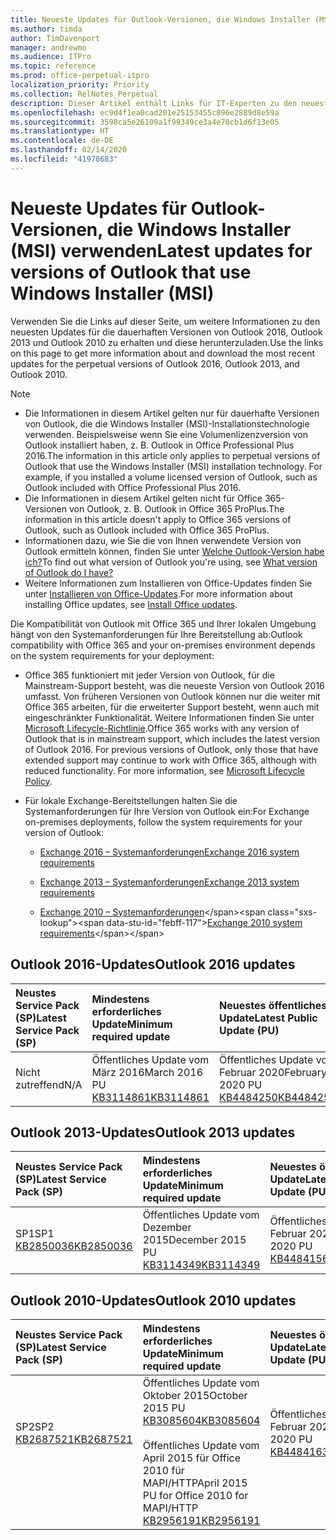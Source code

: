 ```yaml
---
title: Neueste Updates für Outlook-Versionen, die Windows Installer (MSI) verwenden
ms.author: timda
author: TimDavenport
manager: andrewmo
ms.audience: ITPro
ms.topic: reference
ms.prod: office-perpetual-itpro
localization_priority: Priority
ms.collection: RelNotes_Perpetual
description: Dieser Artikel enthält Links für IT-Experten zu den neuesten Updateinformationen für dauerhafte Versionen von Outlook 2016, Outlook 2013 und Outlook 2010
ms.openlocfilehash: ec9d4f1ea0cad201e25153455c896e2889d8e59a
ms.sourcegitcommit: 3598ca5e26109a1f99349ce3a4e70cb1d6f13e05
ms.translationtype: HT
ms.contentlocale: de-DE
ms.lasthandoff: 02/14/2020
ms.locfileid: "41978683"
---
```

# <a name="latest-updates-for-versions-of-outlook-that-use-windows-installer-msi"></a><span data-ttu-id="febff-103">Neueste Updates für Outlook-Versionen, die Windows Installer (MSI) verwenden</span><span class="sxs-lookup"><span data-stu-id="febff-103">Latest updates for versions of Outlook that use Windows Installer (MSI)</span></span>

<span data-ttu-id="febff-104">Verwenden Sie die Links auf dieser Seite, um weitere Informationen zu den neuesten Updates für die dauerhaften Versionen von Outlook 2016, Outlook 2013 und Outlook 2010 zu erhalten und diese herunterzuladen.</span><span class="sxs-lookup"><span data-stu-id="febff-104">Use the links on this page to get more information about and download the most recent updates for the perpetual versions of Outlook 2016, Outlook 2013, and Outlook 2010.</span></span>
  
> [!NOTE]
> - <span data-ttu-id="febff-p101">Die Informationen in diesem Artikel gelten nur für dauerhafte Versionen von Outlook, die die Windows Installer (MSI)-Installationstechnologie verwenden. Beispielsweise wenn Sie eine Volumenlizenzversion von Outlook installiert haben, z. B. Outlook in Office Professional Plus 2016.</span><span class="sxs-lookup"><span data-stu-id="febff-p101">The information in this article only applies to perpetual versions of Outlook that use the Windows Installer (MSI) installation technology. For example, if you installed a volume licensed version of Outlook, such as Outlook included with Office Professional Plus 2016.</span></span>
> - <span data-ttu-id="febff-107">Die Informationen in diesem Artikel gelten nicht für Office 365-Versionen von Outlook, z. B. Outlook in Office 365 ProPlus.</span><span class="sxs-lookup"><span data-stu-id="febff-107">The information in this article doesn't apply to Office 365 versions of Outlook, such as Outlook included with Office 365 ProPlus.</span></span>
> - <span data-ttu-id="febff-108">Informationen dazu, wie Sie die von Ihnen verwendete Version von Outlook ermitteln können, finden Sie unter [Welche Outlook-Version habe ich?](https://support.office.com/article/b3a9568c-edb5-42b9-9825-d48d82b2257c)</span><span class="sxs-lookup"><span data-stu-id="febff-108">To find out what version of Outlook you're using, see [What version of Outlook do I have?](https://support.office.com/article/b3a9568c-edb5-42b9-9825-d48d82b2257c)</span></span>
> - <span data-ttu-id="febff-109">Weitere Informationen zum Installieren von Office-Updates finden Sie unter [Installieren von Office-Updates](https://support.office.com/article/2ab296f3-7f03-43a2-8e50-46de917611c5).</span><span class="sxs-lookup"><span data-stu-id="febff-109">For more information about installing Office updates, see [Install Office updates](https://support.office.com/article/2ab296f3-7f03-43a2-8e50-46de917611c5).</span></span> 
  
<span data-ttu-id="febff-110">Die Kompatibilität von Outlook mit Office 365 und Ihrer lokalen Umgebung hängt von den Systemanforderungen für Ihre Bereitstellung ab:</span><span class="sxs-lookup"><span data-stu-id="febff-110">Outlook compatibility with Office 365 and your on-premises environment depends on the system requirements for your deployment:</span></span>
  
- <span data-ttu-id="febff-p102">Office 365 funktioniert mit jeder Version von Outlook, für die Mainstream-Support besteht, was die neueste Version von Outlook 2016 umfasst. Von früheren Versionen von Outlook können nur die weiter mit Office 365 arbeiten, für die erweiterter Support besteht, wenn auch mit eingeschränkter Funktionalität. Weitere Informationen finden Sie unter [Microsoft Lifecycle-Richtlinie](https://support.microsoft.com/lifecycle).</span><span class="sxs-lookup"><span data-stu-id="febff-p102">Office 365 works with any version of Outlook that is in mainstream support, which includes the latest version of Outlook 2016. For previous versions of Outlook, only those that have extended support may continue to work with Office 365, although with reduced functionality. For more information, see [Microsoft Lifecycle Policy](https://support.microsoft.com/lifecycle).</span></span>
    
- <span data-ttu-id="febff-114">Für lokale Exchange-Bereitstellungen halten Sie die Systemanforderungen für Ihre Version von Outlook ein:</span><span class="sxs-lookup"><span data-stu-id="febff-114">For Exchange on-premises deployments, follow the system requirements for your version of Outlook:</span></span>
    
  - [<span data-ttu-id="febff-115">Exchange 2016 – Systemanforderungen</span><span class="sxs-lookup"><span data-stu-id="febff-115">Exchange 2016 system requirements</span></span>](https://docs.microsoft.com/Exchange/plan-and-deploy/system-requirements)
    
  - [<span data-ttu-id="febff-116">Exchange 2013 – Systemanforderungen</span><span class="sxs-lookup"><span data-stu-id="febff-116">Exchange 2013 system requirements</span></span>](https://docs.microsoft.com/exchange/exchange-2013-system-requirements-exchange-2013-help)
    
  - <span data-ttu-id="febff-117">[Exchange 2010 – Systemanforderungen](https://docs.microsoft.com/previous-versions/office/exchange-server-2010/aa996719(v=exchg.141))</span><span class="sxs-lookup"><span data-stu-id="febff-117">[Exchange 2010 system requirements](https://docs.microsoft.com/previous-versions/office/exchange-server-2010/aa996719(v=exchg.141))</span></span>

   
## <a name="outlook-2016-updates"></a><span data-ttu-id="febff-118">Outlook 2016-Updates</span><span class="sxs-lookup"><span data-stu-id="febff-118">Outlook 2016 updates</span></span>

|<span data-ttu-id="febff-119">**Neustes Service Pack (SP)**</span><span class="sxs-lookup"><span data-stu-id="febff-119">**Latest Service Pack (SP)**</span></span>|<span data-ttu-id="febff-120">**Mindestens erforderliches Update**</span><span class="sxs-lookup"><span data-stu-id="febff-120">**Minimum required update**</span></span>|<span data-ttu-id="febff-121">**Neuestes öffentliches Update**</span><span class="sxs-lookup"><span data-stu-id="febff-121">**Latest Public Update (PU)**</span></span>|
|:-----|:-----|:-----|
|<span data-ttu-id="febff-122">Nicht zutreffend</span><span class="sxs-lookup"><span data-stu-id="febff-122">N/A</span></span>  <br/> |<span data-ttu-id="febff-123">Öffentliches Update vom März 2016</span><span class="sxs-lookup"><span data-stu-id="febff-123">March 2016 PU</span></span> <br/>[<span data-ttu-id="febff-124">KB3114861</span><span class="sxs-lookup"><span data-stu-id="febff-124">KB3114861</span></span>](https://support.microsoft.com/help/3114861) <br/> |<span data-ttu-id="febff-125">Öffentliches Update vom Februar 2020</span><span class="sxs-lookup"><span data-stu-id="febff-125">February 2020 PU</span></span> <br/>[<span data-ttu-id="febff-126">KB4484250</span><span class="sxs-lookup"><span data-stu-id="febff-126">KB4484250</span></span>](https://support.microsoft.com/help/4484250) 

## <a name="outlook-2013-updates"></a><span data-ttu-id="febff-127">Outlook 2013-Updates</span><span class="sxs-lookup"><span data-stu-id="febff-127">Outlook 2013 updates</span></span>

|<span data-ttu-id="febff-128">**Neustes Service Pack (SP)**</span><span class="sxs-lookup"><span data-stu-id="febff-128">**Latest Service Pack (SP)**</span></span>|<span data-ttu-id="febff-129">**Mindestens erforderliches Update**</span><span class="sxs-lookup"><span data-stu-id="febff-129">**Minimum required update**</span></span>|<span data-ttu-id="febff-130">**Neuestes öffentliches Update**</span><span class="sxs-lookup"><span data-stu-id="febff-130">**Latest Public Update (PU)**</span></span>|
|:-----|:-----|:-----|
|<span data-ttu-id="febff-131">SP1</span><span class="sxs-lookup"><span data-stu-id="febff-131">SP1</span></span>  <br/>[<span data-ttu-id="febff-132">KB2850036</span><span class="sxs-lookup"><span data-stu-id="febff-132">KB2850036</span></span>](https://go.microsoft.com/fwlink/p/?LinkId=512538) <br/> |<span data-ttu-id="febff-133">Öffentliches Update vom Dezember 2015</span><span class="sxs-lookup"><span data-stu-id="febff-133">December 2015 PU</span></span> <br/>[<span data-ttu-id="febff-134">KB3114349</span><span class="sxs-lookup"><span data-stu-id="febff-134">KB3114349</span></span>](https://support.microsoft.com/kb/3114349) <br/> |<span data-ttu-id="febff-135">Öffentliches Update vom Februar 2020</span><span class="sxs-lookup"><span data-stu-id="febff-135">February 2020 PU</span></span> <br/>[<span data-ttu-id="febff-136">KB4484156</span><span class="sxs-lookup"><span data-stu-id="febff-136">KB4484156</span></span>](https://support.microsoft.com/help/4484156)  |
   
## <a name="outlook-2010-updates"></a><span data-ttu-id="febff-137">Outlook 2010-Updates</span><span class="sxs-lookup"><span data-stu-id="febff-137">Outlook 2010 updates</span></span>

|<span data-ttu-id="febff-138">**Neustes Service Pack (SP)**</span><span class="sxs-lookup"><span data-stu-id="febff-138">**Latest Service Pack (SP)**</span></span>|<span data-ttu-id="febff-139">**Mindestens erforderliches Update**</span><span class="sxs-lookup"><span data-stu-id="febff-139">**Minimum required update**</span></span>|<span data-ttu-id="febff-140">**Neuestes öffentliches Update**</span><span class="sxs-lookup"><span data-stu-id="febff-140">**Latest Public Update (PU)**</span></span>|
|:-----|:-----|:-----|
|<span data-ttu-id="febff-141">SP2</span><span class="sxs-lookup"><span data-stu-id="febff-141">SP2</span></span> <br/>[<span data-ttu-id="febff-142">KB2687521</span><span class="sxs-lookup"><span data-stu-id="febff-142">KB2687521</span></span>](https://go.microsoft.com/fwlink/p/?LinkId=512542) <br><br><br><br/> |<span data-ttu-id="febff-143">Öffentliches Update vom Oktober 2015</span><span class="sxs-lookup"><span data-stu-id="febff-143">October 2015 PU</span></span> <br/> [<span data-ttu-id="febff-144">KB3085604</span><span class="sxs-lookup"><span data-stu-id="febff-144">KB3085604</span></span>](https://support.microsoft.com/kb/3085604) <br/><br/>  <span data-ttu-id="febff-145">Öffentliches Update vom April 2015 für Office 2010 für MAPI/HTTP</span><span class="sxs-lookup"><span data-stu-id="febff-145">April 2015 PU for Office 2010 for MAPI/HTTP</span></span> <br/> [<span data-ttu-id="febff-146">KB2956191</span><span class="sxs-lookup"><span data-stu-id="febff-146">KB2956191</span></span>](https://support.microsoft.com/help/2956191/april-14-2015-update-for-office-2010-kb2956191) <br/> |<span data-ttu-id="febff-147">Öffentliches Update vom Februar 2020</span><span class="sxs-lookup"><span data-stu-id="febff-147">February 2020 PU</span></span> <br/>[<span data-ttu-id="febff-148">KB4484163</span><span class="sxs-lookup"><span data-stu-id="febff-148">KB4484163</span></span>](https://support.microsoft.com/help/4484163) <br><br><br><br/>|
   

